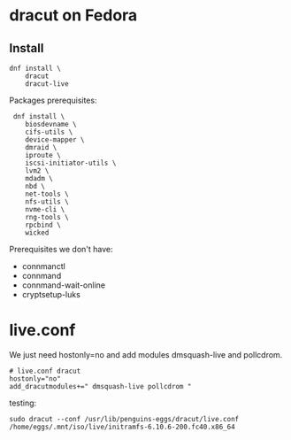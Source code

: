 # dracut on Fedora

## Install

```
dnf install \
	dracut 	
	dracut-live
```

Packages prerequisites:
```
 dnf install \
	biosdevname \
	cifs-utils \
	device-mapper \
	dmraid \
	iproute \
	iscsi-initiator-utils \
	lvm2 \
	mdadm \
	nbd \
	net-tools \
	nfs-utils \
	nvme-cli \
	rng-tools \
	rpcbind \
	wicked
```

Prerequisites we don't have:

* connmanctl
* connmand
* connmand-wait-online
* cryptsetup-luks



# live.conf
We just need hostonly=no and add modules dmsquash-live and pollcdrom.

```
# live.conf dracut
hostonly="no"
add_dracutmodules+=" dmsquash-live pollcdrom "
```

testing:
```
sudo dracut --conf /usr/lib/penguins-eggs/dracut/live.conf /home/eggs/.mnt/iso/live/initramfs-6.10.6-200.fc40.x86_64
```
